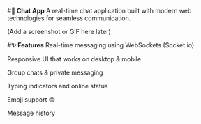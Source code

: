 #**💬 Chat App**
A real-time chat application built with modern web technologies for seamless communication.

(Add a screenshot or GIF here later)

#**✨ Features**
Real-time messaging using WebSockets (Socket.io)

Responsive UI that works on desktop & mobile

Group chats & private messaging

Typing indicators and online status

Emoji support 😊

Message history 
